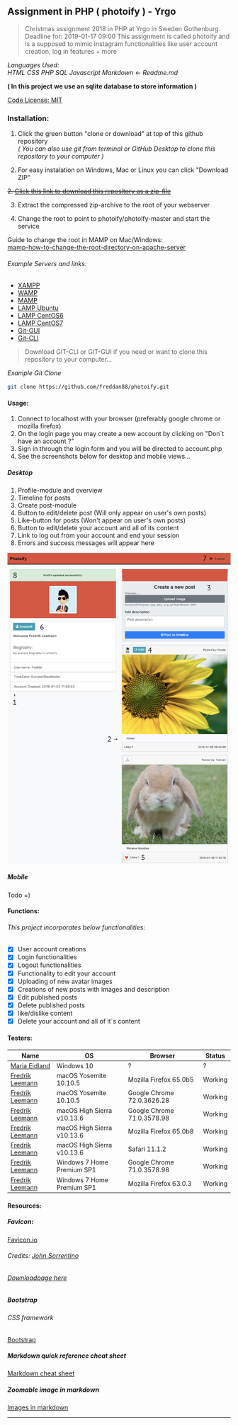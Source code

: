 ## Assignment in PHP ( photoify ) - Yrgo

> Christmas assignment 2018 in PHP at Yrgo in Sweden Gothenburg. Deadline for: 2019-01-17 09:00 
This assignment is called photoify and is a supposed to mimic instagram functionalities like user account creation, log in features + more

_Languages Used:_ <br/>
_HTML CSS PHP SQL Javascript Markdown <- Readme.md_

**( In this project we use an sqlite database to store information )**

[Code License: MIT](https://choosealicense.com/licenses/mit/)

### Installation:

1. Click the green button "clone or download" at top of this github repository <br/>
*( You can also use git from terminal or GitHub Desktop to clone this repository to your computer )*

2. For easy instalation on Windows, Mac or Linux you can click "Download ZIP"

~~2. [Click this link to download this repository as a zip-file](https://github.com/freddan88/photoify)~~

3. Extract the compressed zip-archive to the root of your webserver

4. Change the root to point to photoify/photoify-master and start the service

Guide to change the root in MAMP on Mac/Windows:<br/>
[mamp-how-to-change-the-root-directory-on-apache-server](https://ruifeio.com/2014/08/08/mamp-how-to-change-the-root-directory-on-apache-server/)

###### Example Servers and links:
- [XAMPP](https://www.apachefriends.org/index.html "Download XAMPP for Windows Linux Mac")
- [WAMP](https://bitnami.com/stack/wamp/installer "Download WAMP for Windows Mac Linux")
- [MAMP](https://www.mamp.info/en/downloads "Download MAMP for Mac Windows")
- [LAMP Ubuntu](https://www.digitalocean.com/community/tutorials/how-to-install-linux-apache-mysql-php-lamp-stack-ubuntu-18-04 "Install LAMP on Ubuntu Linux")
- [LAMP CentOS6](https://www.digitalocean.com/community/tutorials/how-to-install-linux-apache-mysql-php-lamp-stack-on-centos-6 "Install LAMP on CentOS6 Linux")
- [LAMP CentOS7](https://www.digitalocean.com/community/tutorials/how-to-install-linux-apache-mysql-php-lamp-stack-on-centos-7 "Install LAMP on CentOS7 Linux")
- [Git-GUI](https://desktop.github.com/ "Downloads for Mac Windows")
- [Git-CLI](https://git-scm.com/downloads "Downloads for Mac Windows Linux/Unix")

> Download GIT-CLI or GIT-GUI if you need or want to clone this repository to your computer...

*Example Git Clone*
```bash
git clone https://github.com/freddan88/photoify.git
```

#### Usage:

1. Connect to localhost with your browser (preferably google chrome or mozilla firefox)
2. On the login page you may create a new account by clicking on "Don´t have an account ?"
3. Sign in through the login form and you will be directed to account.php
4. See the screenshots below for desktop and mobile views...

##### Desktop
1. Profile-module and overview
2. Timeline for posts
3. Create post-module
4. Button to edit/delete post (Will only appear on user's own posts)
5. Like-button for posts (Won't appear on user's own posts) 
6. Button to edit/delete your account and all of its content
7. Link to log out from your account and end your session
8. Errors and success messages will appear here

![Account Desktop](https://github.com/freddan88/Yrgo-assignments/blob/master/03_PHP/photoify/assets/screenshots/account_desktop.jpg)

##### Mobile

Todo =)

#### Functions:

###### This project incorporates below functionalities:
* [x] User account creations
* [x] Login functionalities
* [x] Logout functionalities
* [x] Functionality to edit your account
* [x] Uploading of new avatar images
* [x] Creations of new posts with images and description
* [x] Edit published posts
* [x] Delete published posts
* [x] like/dislike content
* [x] Delete your account and all of it´s content

#### Testers:
Name|OS|Browser|Status
-|-|-|-
[Maria Eidland](https://github.com/mariaeid "Maria Eidland GitHub")|Windows 10|?|?
[Fredrik Leemann](https://github.com/freddan88 "Fredrik Leemann GitHub")|macOS Yosemite 10.10.5|Mozilla Firefox 65.0b5|Working
[Fredrik Leemann](https://github.com/freddan88 "Fredrik Leemann GitHub")|macOS Yosemite 10.10.5|Google Chrome 72.0.3626.28|Working
[Fredrik Leemann](https://github.com/freddan88 "Fredrik Leemann GitHub")|macOS High Sierra v10.13.6|Google Chrome 71.0.3578.98|Working
[Fredrik Leemann](https://github.com/freddan88 "Fredrik Leemann GitHub")|macOS High Sierra v10.13.6|Mozilla Firefox 65.0b8|Working
[Fredrik Leemann](https://github.com/freddan88 "Fredrik Leemann GitHub")|macOS High Sierra v10.13.6|Safari 11.1.2|Working
[Fredrik Leemann](https://github.com/freddan88 "Fredrik Leemann GitHub")|Windows 7 Home Premium SP1|Google Chrome 71.0.3578.98|Working
[Fredrik Leemann](https://github.com/freddan88 "Fredrik Leemann GitHub")|Windows 7 Home Premium SP1|Mozilla Firefox 63.0.3|Working

#### Resources:

##### Favicon:
[Favicon.io](https://favicon.io "The best Favicon Generator - completely free")

###### Credits: [John Sorrentino](https://twitter.com/johnsorrentino "John Sorrentino Twitter profile")

###### [Downloadpage here](https://favicon.io/emoji-favicons/busts-in-silhouette/)

##### Bootstrap 
###### _CSS framework_
[Bootstrap](https://getbootstrap.com/ "The most popular HTML, CSS, and JS library in the world")

##### Markdown quick reference cheat sheet
[Markdown cheat sheet](https://en.support.wordpress.com/markdown-quick-reference/ "Markdown quick reference cheat sheet")

##### Zoomable image in markdown
[Images in markdown](https://stackoverflow.com/questions/31558605/zoomable-image-in-markdown "Zoomable image in markdown - Stackoverflow")

---
